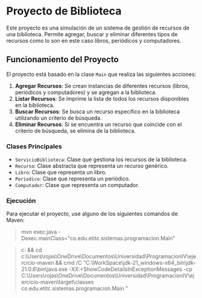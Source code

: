 # Proyecto de Biblioteca

Este proyecto es una simulación de un sistema de gestión de recursos de una biblioteca. Permite agregar, buscar y eliminar diferentes tipos de recursos como lo son en este caso libros, periódicos y computadores.

## Funcionamiento del Proyecto

El proyecto está basado en la clase `Main` que realiza las siguientes acciones:

1. **Agregar Recursos**: Se crean instancias de diferentes recursos (libros, periódicos y computadores) y se agregan a la biblioteca.
2. **Listar Recursos**: Se imprime la lista de todos los recursos disponibles en la biblioteca.
3. **Buscar Recursos**: Se busca un recurso específico en la biblioteca utilizando un criterio de búsqueda.
4. **Eliminar Recursos**: Si se encuentra un recurso que coincide con el criterio de búsqueda, se elimina de la biblioteca.




### Clases Principales

- `ServicioBiblioteca`: Clase que gestiona los recursos de la biblioteca.
- `Recurso`: Clase abstracta que representa un recurso genérico.
- `Libro`: Clase que representa un libro.
- `Periodico`: Clase que representa un periódico.
- `Computador`: Clase que representa un computador.


### Ejecución

Para ejecutar el proyecto, use alguno de los siguientes comandos de Maven:


>mvn exec:java -Dexec.mainClass="co.edu.etitc.sistemas.programacion.Main"


>c: && cd c:\Users\rojas\OneDrive\Documentos\Universidad\ProgramacionIV\ejercicio-maven && cmd /C "C:\WorkSpace\jdk-21_windows-x64_bin\jdk-21.0.6\bin\java.exe -XX:+ShowCodeDetailsInExceptionMessages -cp C:\Users\rojas\OneDrive\Documentos\Universidad\ProgramacionIV\ejercicio-maven\target\classes co.edu.etitc.sistemas.programacion.Main "